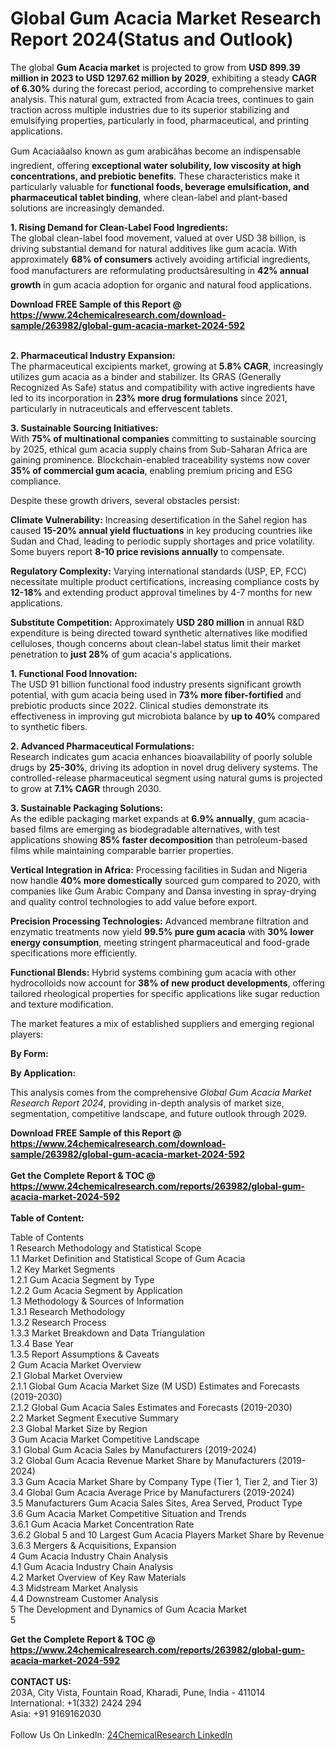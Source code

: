 <h1>Global Gum Acacia Market Research Report 2024(Status and Outlook)</h1><p>The global <strong>Gum Acacia market</strong> is projected to grow from <strong>USD 899.39 million in 2023 to USD 1297.62 million by 2029</strong>, exhibiting a steady <strong>CAGR of 6.30%</strong> during the forecast period, according to comprehensive market analysis. This natural gum, extracted from Acacia trees, continues to gain traction across multiple industries due to its superior stabilizing and emulsifying properties, particularly in food, pharmaceutical, and printing applications.</p><p>Gum Acaciaâalso known as gum arabicâhas become an indispensable ingredient, offering <strong>exceptional water solubility, low viscosity at high concentrations, and prebiotic benefits</strong>. These characteristics make it particularly valuable for <strong>functional foods, beverage emulsification, and pharmaceutical tablet binding</strong>, where clean-label and plant-based solutions are increasingly demanded.</p><p><strong>1. Rising Demand for Clean-Label Food Ingredients:</strong><br>
The global clean-label food movement, valued at over USD 38 billion, is driving substantial demand for natural additives like gum acacia. With approximately <strong>68% of consumers</strong> actively avoiding artificial ingredients, food manufacturers are reformulating productsâresulting in <strong>42% annual growth</strong> in gum acacia adoption for organic and natural food applications.</p><div><b>Download FREE Sample of this Report @ 
            <a href="https://www.24chemicalresearch.com/download-sample/263982/global-gum-acacia-market-2024-592">
            https://www.24chemicalresearch.com/download-sample/263982/global-gum-acacia-market-2024-592</a></b></div><br><p><strong>2. Pharmaceutical Industry Expansion:</strong><br>
The pharmaceutical excipients market, growing at <strong>5.8% CAGR</strong>, increasingly utilizes gum acacia as a binder and stabilizer. Its GRAS (Generally Recognized As Safe) status and compatibility with active ingredients have led to its incorporation in <strong>23% more drug formulations</strong> since 2021, particularly in nutraceuticals and effervescent tablets.</p><p><strong>3. Sustainable Sourcing Initiatives:</strong><br>
With <strong>75% of multinational companies</strong> committing to sustainable sourcing by 2025, ethical gum acacia supply chains from Sub-Saharan Africa are gaining prominence. Blockchain-enabled traceability systems now cover <strong>35% of commercial gum acacia</strong>, enabling premium pricing and ESG compliance.</p><p>Despite these growth drivers, several obstacles persist:</p><p><strong>Climate Vulnerability:</strong> Increasing desertification in the Sahel region has caused <strong>15-20% annual yield fluctuations</strong> in key producing countries like Sudan and Chad, leading to periodic supply shortages and price volatility. Some buyers report <strong>8-10 price revisions annually</strong> to compensate.</p><p><strong>Regulatory Complexity:</strong> Varying international standards (USP, EP, FCC) necessitate multiple product certifications, increasing compliance costs by <strong>12-18%</strong> and extending product approval timelines by 4-7 months for new applications.</p><p><strong>Substitute Competition:</strong> Approximately <strong>USD 280 million</strong> in annual R&amp;D expenditure is being directed toward synthetic alternatives like modified celluloses, though concerns about clean-label status limit their market penetration to <strong>just 28%</strong> of gum acacia's applications.</p><p><strong>1. Functional Food Innovation:</strong><br>
The USD 91 billion functional food industry presents significant growth potential, with gum acacia being used in <strong>73% more fiber-fortified</strong> and prebiotic products since 2022. Clinical studies demonstrate its effectiveness in improving gut microbiota balance by <strong>up to 40%</strong> compared to synthetic fibers.</p><p><strong>2. Advanced Pharmaceutical Formulations:</strong><br>
Research indicates gum acacia enhances bioavailability of poorly soluble drugs by <strong>25-30%</strong>, driving its adoption in novel drug delivery systems. The controlled-release pharmaceutical segment using natural gums is projected to grow at <strong>7.1% CAGR</strong> through 2030.</p><p><strong>3. Sustainable Packaging Solutions:</strong><br>
As the edible packaging market expands at <strong>6.9% annually</strong>, gum acacia-based films are emerging as biodegradable alternatives, with test applications showing <strong>85% faster decomposition</strong> than petroleum-based films while maintaining comparable barrier properties.</p><p><strong>Vertical Integration in Africa:</strong> Processing facilities in Sudan and Nigeria now handle <strong>40% more domestically</strong> sourced gum compared to 2020, with companies like Gum Arabic Company and Dansa investing in spray-drying and quality control technologies to add value before export.</p><p><strong>Precision Processing Technologies:</strong> Advanced membrane filtration and enzymatic treatments now yield <strong>99.5% pure gum acacia</strong> with <strong>30% lower energy consumption</strong>, meeting stringent pharmaceutical and food-grade specifications more efficiently.</p><p><strong>Functional Blends:</strong> Hybrid systems combining gum acacia with other hydrocolloids now account for <strong>38% of new product developments</strong>, offering tailored rheological properties for specific applications like sugar reduction and texture modification.</p><p>The market features a mix of established suppliers and emerging regional players:</p><p><strong>By Form:</strong></p><p><strong>By Application:</strong></p><p>This analysis comes from the comprehensive <em>Global Gum Acacia Market Research Report 2024</em>, providing in-depth analysis of market size, segmentation, competitive landscape, and future outlook through 2029.</p><div><b>Download FREE Sample of this Report @ 
            <a href="https://www.24chemicalresearch.com/download-sample/263982/global-gum-acacia-market-2024-592">
            https://www.24chemicalresearch.com/download-sample/263982/global-gum-acacia-market-2024-592</a></b></div><br><div><b>Get the Complete Report & TOC @ 
            <a href="https://www.24chemicalresearch.com/reports/263982/global-gum-acacia-market-2024-592">
            https://www.24chemicalresearch.com/reports/263982/global-gum-acacia-market-2024-592</a></b></div><br>
            <b>Table of Content:</b><p>Table of Contents<br />
1 Research Methodology and Statistical Scope<br />
1.1 Market Definition and Statistical Scope of Gum Acacia<br />
1.2 Key Market Segments<br />
1.2.1 Gum Acacia Segment by Type<br />
1.2.2 Gum Acacia Segment by Application<br />
1.3 Methodology & Sources of Information<br />
1.3.1 Research Methodology<br />
1.3.2 Research Process<br />
1.3.3 Market Breakdown and Data Triangulation<br />
1.3.4 Base Year<br />
1.3.5 Report Assumptions & Caveats<br />
2 Gum Acacia Market Overview<br />
2.1 Global Market Overview<br />
2.1.1 Global Gum Acacia Market Size (M USD) Estimates and Forecasts (2019-2030)<br />
2.1.2 Global Gum Acacia Sales Estimates and Forecasts (2019-2030)<br />
2.2 Market Segment Executive Summary<br />
2.3 Global Market Size by Region<br />
3 Gum Acacia Market Competitive Landscape<br />
3.1 Global Gum Acacia Sales by Manufacturers (2019-2024)<br />
3.2 Global Gum Acacia Revenue Market Share by Manufacturers (2019-2024)<br />
3.3 Gum Acacia Market Share by Company Type (Tier 1, Tier 2, and Tier 3)<br />
3.4 Global Gum Acacia Average Price by Manufacturers (2019-2024)<br />
3.5 Manufacturers Gum Acacia Sales Sites, Area Served, Product Type<br />
3.6 Gum Acacia Market Competitive Situation and Trends<br />
3.6.1 Gum Acacia Market Concentration Rate<br />
3.6.2 Global 5 and 10 Largest Gum Acacia Players Market Share by Revenue<br />
3.6.3 Mergers & Acquisitions, Expansion<br />
4 Gum Acacia Industry Chain Analysis<br />
4.1 Gum Acacia Industry Chain Analysis<br />
4.2 Market Overview of Key Raw Materials<br />
4.3 Midstream Market Analysis<br />
4.4 Downstream Customer Analysis<br />
5 The Development and Dynamics of Gum Acacia Market <br />
5</p><div><b>Get the Complete Report & TOC @ 
            <a href="https://www.24chemicalresearch.com/reports/263982/global-gum-acacia-market-2024-592">
            https://www.24chemicalresearch.com/reports/263982/global-gum-acacia-market-2024-592</a></b></div><br><b>CONTACT US:</b><br>
            203A, City Vista, Fountain Road, Kharadi, Pune, India - 411014<br>
            International: +1(332) 2424 294<br>
            Asia: +91 9169162030 <br><br>
            Follow Us On LinkedIn: <a href="https://www.linkedin.com/company/24chemicalresearch/">24ChemicalResearch LinkedIn</a>